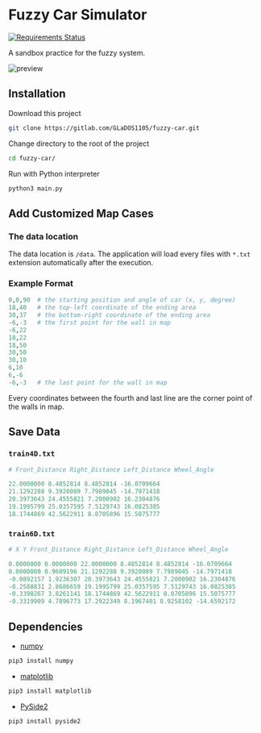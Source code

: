 # Fuzzy Car Simulator

[![Requirements Status](https://requires.io/github/GLaDOS1105/fuzzy-car/requirements.svg?branch=develop)](https://requires.io/github/GLaDOS1105/fuzzy-car/requirements/?branch=develop)

A sandbox practice for the fuzzy system.

![preview](https://i.imgur.com/C8xARC6.gif)

## Installation

Download this project

``` bash
git clone https://gitlab.com/GLaDOS1105/fuzzy-car.git
```

Change directory to the root of the project

``` bash
cd fuzzy-car/
```

Run with Python interpreter

``` bash
python3 main.py
```

## Add Customized Map Cases

### The data location

The data location is `/data`. The application will load every files with `*.txt` extension automatically after the execution.

### Example Format

``` python
0,0,90  # the starting position and angle of car (x, y, degree)
18,40   # the top-left coordinate of the ending area
30,37   # the bottom-right coordinate of the ending area
-6,-3   # the first point for the wall in map
-6,22
18,22
18,50
30,50
30,10
6,10
6,-6
-6,-3   # the last point for the wall in map
```

Every coordinates between the fourth and last line are the corner point of the walls in map.

## Save Data

### `train4D.txt`

``` python
# Front_Distance Right_Distance Left_Distance Wheel_Angle

22.0000000 8.4852814 8.4852814 -16.0709664
21.1292288 9.3920089 7.7989045 -14.7971418
20.3973643 24.4555821 7.2000902 16.2304876
19.1995799 25.0357595 7.5129743 16.0825385
18.1744869 42.5622911 8.0705896 15.5075777
```

### `train6D.txt`

``` python
# X Y Front_Distance Right_Distance Left_Distance Wheel_Angle

0.0000000 0.0000000 22.0000000 8.4852814 8.4852814 -16.0709664
0.0000000 0.9609196 21.1292288 9.3920089 7.7989045 -14.7971418
-0.0892157 1.9236307 20.3973643 24.4555821 7.2000902 16.2304876
-0.2588831 2.8686659 19.1995799 25.0357595 7.5129743 16.0825385
-0.3398267 3.8261141 18.1744869 42.5622911 8.0705896 15.5075777
-0.3319909 4.7896773 17.2922349 8.1967401 8.9258102 -14.6592172
```

## Dependencies

* [numpy](http://www.numpy.org/)

``` bash
pip3 install numpy
```

* [matplotlib](https://matplotlib.org/)

``` bash
pip3 install matplotlib
```

* [PySide2](http://wiki.qt.io/Qt_for_Python)

``` bash
pip3 install pyside2
```
